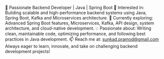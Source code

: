 🚀 Passionate Backend Developer | Java | Spring Boot
👀 Interested in: Building scalable and high-performance backend systems using Java, Spring Boot, Kafka and Microservices architecture.
🌱 Currently exploring: Advanced Spring Boot features, Microservices, Kafka, API design, system architecture, and cloud-native development.
💡 Passionate about: Writing clean, maintainable code, optimizing performance, and following best practices in Java development.
📫 Reach me at: sunkad.pramod@gmail.com
Always eager to learn, innovate, and take on challenging backend development projects! 

<!---
PramodK929/PramodK929 is a ✨ special ✨ repository because its `README.md` (this file) appears on your GitHub profile.
You can click the Preview link to take a look at your changes.
--->
